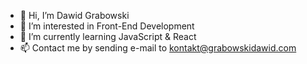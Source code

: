 - 👋 Hi, I’m Dawid Grabowski
- 👀 I’m interested in Front-End Development
- 🌱 I’m currently learning JavaScript & React
- 📫 Contact me by sending e-mail to kontakt@grabowskidawid.com
